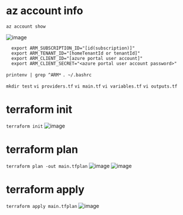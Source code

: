 # az account info
`az account show`

  ![image](https://user-images.githubusercontent.com/126428788/227119299-7c7fede5-854d-4e3e-9c51-8ee8d390e49e.png)

````
  export ARM_SUBSCRIPTION_ID="[id(subscription)]"
  export ARM_TENANT_ID="[homeTenantId or tenantId]"
  export ARM_CLIENT_ID="[azure portal user account]"
  export ARM_CLIENT_SECRET="<azure portal user account password>"
````

  `printenv | grep ^ARM*`
  `. ~/.bashrc`

 `mkdir test`
 `vi providers.tf`
 `vi main.tf`
 `vi variables.tf`
 `vi outputs.tf`


# terraform init
`terraform init`
![image](https://user-images.githubusercontent.com/126428788/227118353-1c92eaa2-8f07-4ab7-ba8b-f50a04b7bdd1.png)

# terraform plan
`terraform plan -out main.tfplan`
![image](https://user-images.githubusercontent.com/126428788/227118050-5378bdb2-b0ec-46db-aa95-8248cf8ce46d.png)
![image](https://user-images.githubusercontent.com/126428788/227118224-37e41bd6-aabb-4bd8-906d-16b7a71944b7.png)

# terraform apply
`terraform apply main.tfplan`
![image](https://user-images.githubusercontent.com/126428788/227118872-990a89d3-3d3d-4418-b131-23f9569d5944.png)
